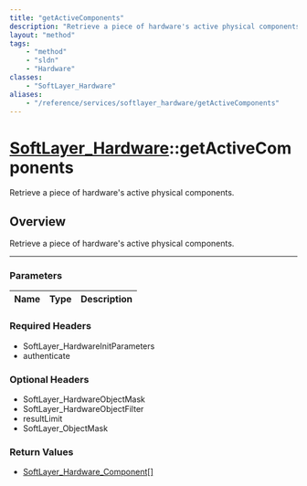 ```yaml
---
title: "getActiveComponents"
description: "Retrieve a piece of hardware's active physical components."
layout: "method"
tags:
    - "method"
    - "sldn"
    - "Hardware"
classes:
    - "SoftLayer_Hardware"
aliases:
    - "/reference/services/softlayer_hardware/getActiveComponents"
---
```

# [SoftLayer_Hardware](/reference/services/SoftLayer_Hardware)::getActiveComponents


Retrieve a piece of hardware's active physical components.


## Overview 
Retrieve a piece of hardware's active physical components.

-----

### Parameters 
|Name | Type | Description |
| --- | --- | --- |


### Required Headers
* SoftLayer_HardwareInitParameters
* authenticate


### Optional Headers
* SoftLayer_HardwareObjectMask
* SoftLayer_HardwareObjectFilter
* resultLimit
* SoftLayer_ObjectMask

### Return Values
* <a href='/reference/datatypes/SoftLayer_Hardware_Component'>SoftLayer_Hardware_Component[] </a>




